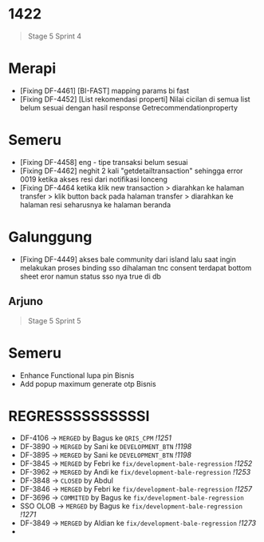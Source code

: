 



# 1422
> Stage 5 Sprint 4

# Merapi 
- [Fixing DF-4461] [BI-FAST] mapping params bi fast
- [Fixing DF-4452] [List rekomendasi properti] Nilai cicilan di semua list belum sesuai dengan hasil response Getrecommendationproperty

# Semeru
- [Fixing DF-4458] eng - tipe transaksi belum sesuai
- [Fixing DF-4462] neghit 2 kali "getdetailtransaction" sehingga error 0019 ketika akses resi dari notifikasi lonceng
-  [Fixing DF-4464 ketika klik new transaction > diarahkan ke halaman transfer > klik button back pada halaman transfer > diarahkan ke halaman resi seharusnya ke halaman beranda

# Galunggung
- [Fixing DF-4449] akses bale community dari island lalu saat ingin melakukan proses binding sso dihalaman tnc consent terdapat bottom sheet eror namun status sso nya true di db

Arjuno
-

> Stage 5 Sprint 5

# Semeru
- Enhance Functional lupa pin Bisnis
- Add popup maximum generate otp Bisnis

# REGRESSSSSSSSSSI
- DF-4106 -> `MERGED` by Bagus ke `QRIS_CPM` *!1251*
- DF-3890 -> `MERGED` by Sani ke `DEVELOPMENT_BTN`  *!1198*
- DF-3895 -> `MERGED` by Sani ke `DEVELOPMENT_BTN`  *!1198*
- DF-3845 -> `MERGED` by Febri ke `fix/development-bale-regression`  *!1252*
- DF-3962 -> `MERGED` by Andi ke `fix/development-bale-regression`  *!1253*
- DF-3848 -> `CLOSED` by Abdul 
- DF-3846 -> `MERGED` by Febri ke `fix/development-bale-regression`  *!1257*
- DF-3696 -> `COMMITED` by Bagus ke `fix/development-bale-regression` 
- SSO OLOB -> `MERGED` by Bagus ke `fix/development-bale-regression`   *!1271*
- DF-3849 -> `MERGED` by Aldian ke  `fix/development-bale-regression`   *!1273*
- 
<!--stackedit_data:
eyJoaXN0b3J5IjpbMTMxOTM1NDY5MCwtMTgzNzUyNzU5NywtMT
cxNDcyNTI2OCwyNDEyMjk3NjksLTE5MzY1NjA4MDVdfQ==
-->